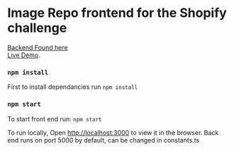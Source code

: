 # Image Repo frontend for the Shopify challenge

[Backend Found here](https://github.com/ChiD12/image_repo)
\
[Live Demo](http://image.danielr.tech/).

### `npm install`
First to install dependancies run `npm install`

### `npm start`
To start front end run: `npm start`

To run locally, Open [http://localhost:3000](http://localhost:3000) to view it in the browser.
Back end runs on port 5000 by default, can be changed in constants.ts